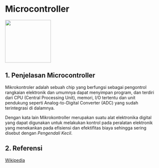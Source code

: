 # Microcontroller

<img src="img/1-microcontroller.jpg" width="150" height="140">

## 1. Penjelasan Microcontroller

Mikrokontroler adalah sebuah chip yang berfungsi sebagai pengontrol rangkaian elektronik dan umumnya dapat menyimpan program, dan terdiri dari CPU (Central Processing Unit), memori, I/O tertentu dan unit pendukung seperti Analog-to-Digital Converter (ADC) yang sudah terintegrasi di dalamnya.

Dengan kata lain Mikrokontroller merupakan suatu alat elektronika digital yang dapat digunakan untuk melakukan kontrol pada peralatan elektronik yang menekankan pada efisiensi dan efektifitas biaya sehingga sering disebut dengan *Pengendali Kecil*.

## 2. Referensi

[Wikipedia](https://id.wikipedia.org/wiki/Pengendali_mikro)
